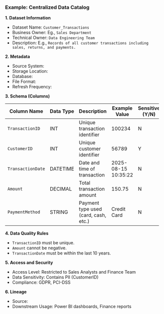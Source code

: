 ### Example: Centralized Data Catalog

**1. Dataset Information**

* Dataset Name: `Customer_Transactions`
* Business Owner: Eg., `Sales Department`
* Technical Owner: `Data Engineering Team`
* Description: E.g., `Records of all customer transactions including sales, returns, and payments.`

**2. Metadata**

* Source System: 
* Storage Location: 
* Database: 
* File Format: 
* Refresh Frequency: 

**3. Schema (Columns)**

| Column Name       | Data Type | Description                          | Example Value       | Sensitive (Y/N) |
| ----------------- | --------- | ------------------------------------ | ------------------- | --------------- |
| `TransactionID`   | INT       | Unique transaction identifier        | 100234              | N               |
| `CustomerID`      | INT       | Unique customer identifier           | 56789               | Y               |
| `TransactionDate` | DATETIME  | Date and time of transaction         | 2025-08-15 10:35:22 | N               |
| `Amount`          | DECIMAL   | Total transaction amount             | 150.75              | N               |
| `PaymentMethod`   | STRING    | Payment type used (card, cash, etc.) | Credit Card         | N               |

**4. Data Quality Rules**

* `TransactionID` must be unique.
* `Amount` cannot be negative.
* `TransactionDate` must be within the last 10 years.

**5. Access and Security**

* Access Level: Restricted to Sales Analysts and Finance Team
* Data Sensitivity: Contains PII (CustomerID)
* Compliance: GDPR, PCI-DSS

**6. Lineage**

* Source: 
* Downstream Usage: Power BI dashboards, Finance reports

